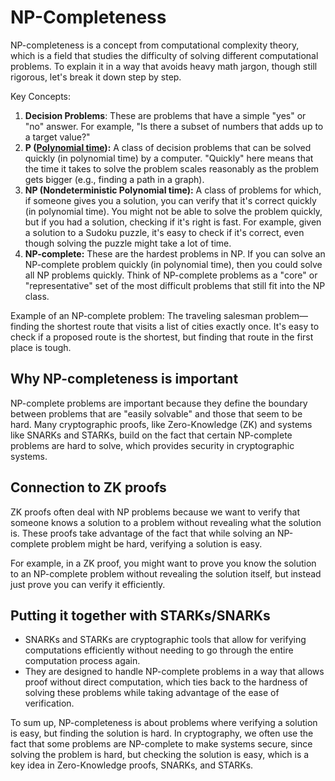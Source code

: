 # NP-Completeness

NP-completeness is a concept from computational complexity theory, which is a
field that studies the difficulty of solving different computational problems.
To explain it in a way that avoids heavy math jargon, though still rigorous,
let's break it down step by step.

Key Concepts:

 1. **Decision Problems**: These are problems that have a simple "yes" or "no"
    answer. For example, "Is there a subset of numbers that adds up to a target
    value?"
 2. **P ([Polynomial time](./polynomial_time.md)):** A class of decision
    problems that can be solved quickly (in polynomial time) by a computer.
    "Quickly" here means that the time it takes to solve the problem scales
    reasonably as the problem gets bigger (e.g., finding a path in a graph).
 3. **NP (Nondeterministic Polynomial time):** A class of problems for which, if
    someone gives you a solution, you can verify that it's correct quickly (in
    polynomial time). You might not be able to solve the problem quickly, but if
    you had a solution, checking if it's right is fast. For example, given a
    solution to a Sudoku puzzle, it's easy to check if it's correct, even though
    solving the puzzle might take a lot of time.
 4. **NP-complete:** These are the hardest problems in NP. If you can solve an
    NP-complete problem quickly (in polynomial time), then you could solve all
    NP problems quickly. Think of NP-complete problems as a "core" or
    "representative" set of the most difficult problems that still fit into the
    NP class.

Example of an NP-complete problem: The traveling salesman problem—finding the
shortest route that visits a list of cities exactly once. It's easy to check if
a proposed route is the shortest, but finding that route in the first place is
tough.

## Why NP-completeness is important

NP-complete problems are important because they define the boundary between
problems that are "easily solvable" and those that seem to be hard. Many
cryptographic proofs, like Zero-Knowledge (ZK) and systems like SNARKs and
STARKs, build on the fact that certain NP-complete problems are hard to solve,
which provides security in cryptographic systems.

## Connection to ZK proofs

ZK proofs often deal with NP problems because we want to verify that someone
knows a solution to a problem without revealing what the solution is. These
proofs take advantage of the fact that while solving an NP-complete problem
might be hard, verifying a solution is easy.

For example, in a ZK proof, you might want to prove you know the solution to an
NP-complete problem without revealing the solution itself, but instead just
prove you can verify it efficiently.

## Putting it together with STARKs/SNARKs

- SNARKs and STARKs are cryptographic tools that allow for verifying
  computations efficiently without needing to go through the entire computation
  process again.
- They are designed to handle NP-complete problems in a way that allows proof
  without direct computation, which ties back to the hardness of solving these
  problems while taking advantage of the ease of verification.

To sum up, NP-completeness is about problems where verifying a solution is easy,
but finding the solution is hard. In cryptography, we often use the fact that
some problems are NP-complete to make systems secure, since solving the problem
is hard, but checking the solution is easy, which is a key idea in
Zero-Knowledge proofs, SNARKs, and STARKs.
